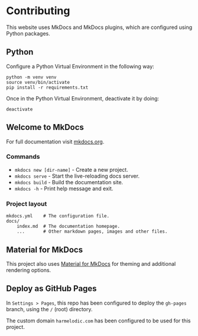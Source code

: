 # Contributing

This website uses MkDocs and MkDocs plugins, which are configured using Python packages.

## Python

Configure a Python Virtual Environment in the following way:

```shell
python -m venv venv
source venv/bin/activate
pip install -r requirements.txt
```

Once in the Python Virtual Environment, deactivate it by doing:

```shell
deactivate
```

## Welcome to MkDocs

For full documentation visit [mkdocs.org](https://www.mkdocs.org).

### Commands

* `mkdocs new [dir-name]` - Create a new project.
* `mkdocs serve` - Start the live-reloading docs server.
* `mkdocs build` - Build the documentation site.
* `mkdocs -h` - Print help message and exit.

### Project layout

```
mkdocs.yml    # The configuration file.
docs/
	index.md  # The documentation homepage.
	...       # Other markdown pages, images and other files.
```

## Material for MkDocs

This project also uses [Material for MkDocs](https://squidfunk.github.io/mkdocs-material/) for theming and additional
rendering options.

## Deploy as GitHub Pages

In `Settings > Pages`, this repo has been configured to deploy the `gh-pages` branch, using the `/` (root) directory.

The custom domain `harmelodic.com` has been configured to be used for this project.
